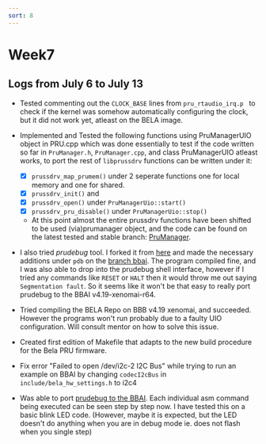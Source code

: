 ```yaml
---
sort: 8
---
```


# Week7

## Logs from July 6 to July 13

- Tested commenting out the `CLOCK_BASE` lines from `pru_rtaudio_irq.p ` to check if the kernel was somehow automatically configuring the clock, but it did not work yet, atleast on the BELA image.

- Implemented and Tested the following functions using PruManagerUIO object in PRU.cpp which was done essentially to test if the code written so far in `PruManager.h`, `PruManager.cpp`, and class PruManagerUIO atleast works, to port the rest of `libprussdrv` functions can be written under it: <br> 
    - [X] `prussdrv_map_prumem()` under 2 seperate functions one for local memory and one for shared. <br>
    - [X] `prussdrv_init()` and <br>
    - [X] `prussdrv_open()` under `PruManagerUio::start()`<br> 
    - [X] `prussdrv_pru_disable()` under `PruManagerUio::stop()`<br>
	- At this point almost the entire prussdrv functions have been shifted to be used (via)prumanager object, and the code can be found on the latest tested and stable branch: [PruManager](https://github.com/giuliomoro/Bela-dhruva/commits/PruManager).

- I also tried _prudebug_ tool. I forked it from [here](https://github.com/giuliomoro/prudebug/tree/master) and made the necessary additions under `pdb` on the [branch bbai](https://github.com/DhruvaG2000/prudebug/blob/bbai). The program compiled fine, and I was also able to drop into the prudebug shell interface, however if I tried any commands like `RESET` or `HALT` then it would throw me out saying `Segmentation fault`. So it seems like it won't be that easy to really port
  prudebug to the BBAI v4.19-xenomai-r64.

- Tried compiling the BELA Repo on BBB v4.19 xenomai, and succeeded. However the programs won't run probably due to a faulty UIO configuration. Will consult mentor on how to solve this issue.

- Created first edition of Makefile that adapts to the new build procedure for the Bela PRU firmware.

- Fix error "Failed to open /dev/i2c-2 I2C Bus" while trying to run an example on BBAI by changing `codecI2cBus` in `include/bela_hw_settings.h` to i2c4

- Was able to port [prudebug to the BBAI](https://github.com/DhruvaG2000/BeagleBoard-exercises/tree/master/pru/prudebug). Each individual asm command being executed can be seen step by step now. I have tested this on a basic blink LED code. (However, maybe it is expected, but the LED doesn't do anything when you are in debug mode ie. does not flash when you single step)
